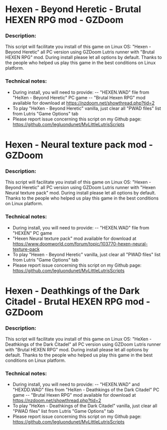 # Hexen - Beyond Heretic - Brutal HEXEN RPG mod - GZDoom

### Description:
This script will facilitate you install of this game on Linux OS:
"Hexen - Beyond Heretic"  all PC version using GZDoom Lutris runner with "Brutal HEXEN RPG" mod.
During install please let all options by default.
Thanks to the people who helped us play this game in the best conditions on Linux platform.

### Technical notes:
- During install, you will need to provide:
-- "HEXEN.WAD" file from "HeXen - Beyond Heretic" PC game
-- "Brutal Hexen RPG" mod available for download at https://nzdoom.net/showthread.php?tid=2
- To play "HeXen - Beyond Heretic" vanilla, just clear all "PWAD files" list from Lutris "Game Options" tab
- Please report issue concerning this script on my Github page:
https://github.com/legluondunet/MyLittleLutrisScripts

# Hexen - Neural texture pack mod - GZDoom

### Description:
This script will facilitate you install of this game on Linux OS:
"Hexen - Beyond Heretic"  all PC version using GZDoom Lutris runner with "Hexen Neural texture pack" mod.
During install please let all options by default.
Thanks to the people who helped us play this game in the best conditions on Linux platform.

### Technical notes:
- During install, you will need to provide:
-- "HEXEN.WAD" file from "HEXEN" PC game
- "Hexen Neural texture pack" mod available for download at https://www.doomworld.com/forum/topic/103770-hexen-neural-texture-pack
- To play "Hexen - Beyond Heretic" vanilla, just clear all "PWAD files" list from Lutris "Game Options" tab
- Please report issue concerning this script on my Github page:
https://github.com/legluondunet/MyLittleLutrisScripts

# Hexen - Deathkings of the Dark Citadel - Brutal HEXEN RPG mod - GZDoom

### Description:
This script will facilitate you install of this game on Linux OS:
"HeXen - Deathkings of the Dark Citadel" all PC version using GZDoom Lutris runner with "Brutal HEXEN RPG" mod.
During install please let all options by default.
Thanks to the people who helped us play this game in the best conditions on Linux platform.

### Technical notes:
- During install, you will need to provide:
-- "HEXEN.WAD" and "HEXDD.WAD" files from "HeXen - Deathkings of the Dark Citadel" PC game
-- "Brutal Hexen RPG" mod available for download at https://nzdoom.net/showthread.php?tid=2
- To play "HeXen - Deathkings of the Dark Citadel" vanilla, just clear all "PWAD files" list from Lutris "Game Options" tab
- Please report issue concerning this script on my Github page:
https://github.com/legluondunet/MyLittleLutrisScripts
